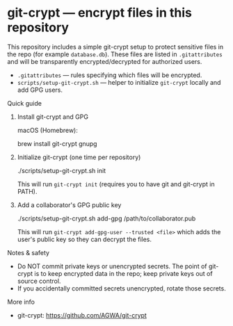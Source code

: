 # git-crypt — encrypt files in this repository

This repository includes a simple git-crypt setup to protect sensitive files in the repo (for example `database.db`). These files are listed in `.gitattributes` and will be transparently encrypted/decrypted for authorized users.

- `.gitattributes` — rules specifying which files will be encrypted.
- `scripts/setup-git-crypt.sh` — helper to initialize `git-crypt` locally and add GPG users.

Quick guide

1. Install git-crypt and GPG

   macOS (Homebrew):

   brew install git-crypt gnupg

2. Initialize git-crypt (one time per repository)

   ./scripts/setup-git-crypt.sh init

   This will run `git-crypt init` (requires you to have git and git-crypt in PATH).

3. Add a collaborator's GPG public key

   ./scripts/setup-git-crypt.sh add-gpg /path/to/collaborator.pub

   This will run `git-crypt add-gpg-user --trusted <file>` which adds the user's public key so they can decrypt the files.

Notes & safety
- Do NOT commit private keys or unencrypted secrets. The point of git-crypt is to keep encrypted data in the repo; keep private keys out of source control.
- If you accidentally committed secrets unencrypted, rotate those secrets.

More info
- git-crypt: https://github.com/AGWA/git-crypt
